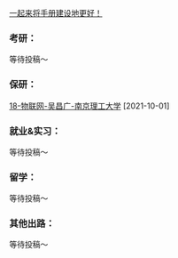 [一起来将手册建设地更好！](Preface/fenxiang.md)

### 考研：

等待投稿～

### 保研：

[18-物联网-吴昌广-南京理工大学](升学就业/互联网学院/18-物联网-吴昌广.md) [2021-10-01]

### 就业&实习：

等待投稿～

### 留学：

等待投稿～

### 其他出路：

等待投稿～